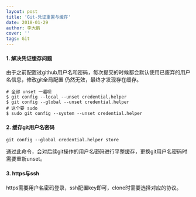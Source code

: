 ```yaml
---
layout: post
title: 'Git-凭证重置与缓存'
date: 2018-01-29
author: 李大鹏
cover: ''
tags: Git
---
```


#### 1. 解决凭证缓存问题
由于之前配置过github用户名和密码，每次提交的时候都会默认使用已废弃的用户名信息，修改git全局配置
仍然无效，最终才发现存在缓存。
```
# 全部 unset 一遍呗
$ git config --local --unset credential.helper
$ git config --global --unset credential.helper
# 这个要 sudo
$ sudo git config --system --unset credential.helper
```
#### 2. 缓存git用户名密码
```
git config --global credential.helper store
```
通过此命令，会对后续git操作的用户名密码进行平整缓存，更换git用户名密码时需要重新unset。

#### 3. https与ssh
https需要用户名密码登录，ssh配置key即可，clone时需要选择对应的协议。
